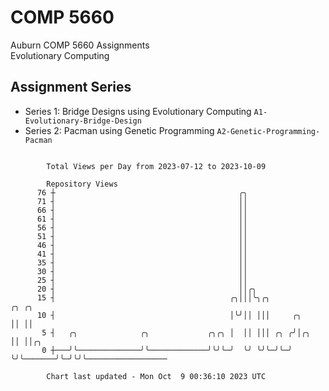 # COMP 5660
Auburn COMP 5660 Assignments  
Evolutionary Computing

## Assignment Series
- Series 1: Bridge Designs using Evolutionary Computing `A1-Evolutionary-Bridge-Design`
- Series 2: Pacman using Genetic Programming `A2-Genetic-Programming-Pacman`

```

        Total Views per Day from 2023-07-12 to 2023-10-09

        Repository Views
      76 ┼                                         ╭╮
      71 ┤                                         ││
      66 ┤                                         ││
      61 ┤                                         ││
      56 ┤                                         ││
      51 ┤                                         ││
      46 ┤                                         ││
      41 ┤                                         ││
      35 ┤                                         ││
      30 ┤                                         ││
      25 ┤                                         ││
      20 ┤                                         ││╭╮
      15 ┤                                       ╭╮│││╰╮╭╮                ╭╮ ╭╮
      10 ┤                                       │╰╯││ │││     ╭╮         ││ ││
       5 ┤   ╭╮              ╭╮             ╭╮╭╮ │  ││ │││ ╭╮ ╭╯│╭╮       ││ ││╭╮
       0 ┼───╯╰──────────────╯╰─────────────╯╰╯╰─╯  ╰╯ ╰╯╰─╯╰─╯ ╰╯╰───────╯╰─╯╰╯╰──────────────────

        Chart last updated - Mon Oct  9 00:36:10 2023 UTC
        
```
